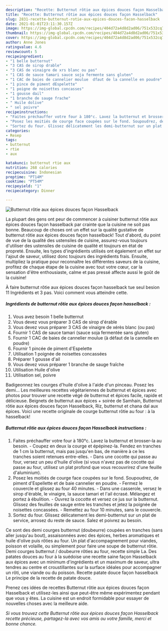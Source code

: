 ```yaml
---
description: "Recette: Butternut rôtie aux épices douces façon Hasselback"
title: "Recette: Butternut rôtie aux épices douces façon Hasselback"
slug: 2831-recette-butternut-rotie-aux-epices-douces-facon-hasselback
date: 2021-01-01T23:11:30.157Z
image: https://img-global.cpcdn.com/recipes/404d72a4d8d2ad06/751x532cq70/butternut-rotie-aux-epices-douces-facon-hasselback-photo-principale-de-la-recette.jpg
thumbnail: https://img-global.cpcdn.com/recipes/404d72a4d8d2ad06/751x532cq70/butternut-rotie-aux-epices-douces-facon-hasselback-photo-principale-de-la-recette.jpg
cover: https://img-global.cpcdn.com/recipes/404d72a4d8d2ad06/751x532cq70/butternut-rotie-aux-epices-douces-facon-hasselback-photo-principale-de-la-recette.jpg
author: Anne Jones
ratingvalue: 4.6
reviewcount: 5
recipeingredient:
- "1 belle butternut"
- "3 CAS de sirop drable"
- "3 CAS de vinaigre de xrs blanc ou pas"
- "1 CAS de sauce tamari sauce soja fermente sans gluten"
- "1 CAC de baies de cannelier moulue  dfaut de la cannelle en poudre"
- "1 pince de piment dEspelette"
- "1 poigne de noisettes concasses"
- "1 gousse dail"
- "1 branche de sauge frache"
- " Huile dolive"
- " sel poivre"
recipeinstructions:
- "Faites préchauffer votre four à 180°c. Lavez la butternut et brosser-la au besoin. Coupez en deux la courge et épépinez-la. Fendez en tranches de 1 cm la butternut, mais pas jusqu&#39;en bas, de manière à ce les tranches soient retenues entre-elles. Dans une cocotte qui passe au four, versez un peu d&#39;huile d&#39;olive (si vous n&#39;avez pas de cocotte qui passe au four, utilisez un plat profond que vous recouvrirez d&#39;une feuille d&#39;aluminium)."
- "Posez les moitiés de courge face coupées sur le fond. Soupoudrez, de piment d&#39;Espellette et de baie cannelier en poudre. Fermez le couvercle et glissez au four 40 minutes. Dans une casserole, versez le sirop d&#39;érable, le vinaigre, la sauce tamari et l&#39;ail écrasé. Mélangez et portez à ébulition. Ouvrez la cocotte et versez ce jus sur la butternut. Glissez des feuilles de sauge entre les tranches et jetez la poignée de noisettes concassées. Remettez au four 10 minutes, sans le couvercle."
- "Sortez du four. Glissez délicatement les demi-butternut sur un plat de service, arrosez du reste de sauce. Salez et poivrez au besoin."
categories:
- Resep
tags:
- butternut
- rtie
- aux

katakunci: butternut rtie aux 
nutrition: 268 calories
recipecuisine: Indonesian
preptime: "PT14M"
cooktime: "PT54M"
recipeyield: "1"
recipecategory: Dinner

---
```



![Butternut rôtie aux épices douces façon Hasselback](https://img-global.cpcdn.com/recipes/404d72a4d8d2ad06/751x532cq70/butternut-rotie-aux-epices-douces-facon-hasselback-photo-principale-de-la-recette.jpg)

La plupart des gens ont peur de commencer à cuisiner butternut rôtie aux épices douces façon hasselback par crainte que la cuisine ne soit pas bonne. Beaucoup de choses ont un effet sur la qualité gustative de butternut rôtie aux épices douces façon hasselback! Tout d'abord, du point de vue de la qualité des ustensiles de cuisine, assurez-vous toujours d'utiliser des ustensiles de cuisine de qualité et toujours en état de propreté. Ensuite, les types d'ingrédients utilisés ont également un effet sur l'ajout de saveur, utilisez donc toujours des ingrédients frais. Ensuite, multipliez la pratique pour reconnaître les différentes saveurs de la cuisine, profitez de chaque étape de la cuisine avec tout votre cœur, car la sensation d'être enthousiaste, calme et pas pressé affecte aussi le goût de la cuisine!

<!--inarticleads1-->

À faire butternut rôtie aux épices douces façon hasselback tue seul besion 11 Ingrédients et 3 pas. Voici comment vous atteindre cette.

##### Ingrédients de butternut rôtie aux épices douces façon hasselback :

1. Vous avez besoin 1 belle butternut
1. Vous devez vous préparer 3 CAS de sirop d&#39;érable
1. Vous devez vous préparer 3 CAS de vinaigre de xérès blanc (ou pas)
1. Fournir 1 CAS de sauce tamari (sauce soja fermentée sans gluten)
1. Fournir 1 CAC de baies de cannelier moulue (à défaut de la cannelle en poudre)
1. Fournir 1 pincée de piment d&#39;Espelette
1. Utilisation 1 poignée de noisettes concassées
1. Préparer 1 gousse d&#39;ail
1. Vous devez vous préparer 1 branche de sauge fraîche
1. Utilisation  Huile d&#39;olive
1. Utilisation  sel, poivre


Badigeonnez les courges d&#39;huile d&#39;olive à l&#39;aide d&#39;un pinceau. Posez les demi… Les meilleures recettes végétariennes de butternut et épices avec photos pour trouver une recette végé de butternut et épices facile, rapide et délicieuse. Beignets de butternut aux épices + soirée de Samhain, Butternut rôtie aux épices douces façon Hasselback, Riz, butternut et chana dal aux épices. Voici une recette originale de courge butternut rôtie au four : à la hasselback! 

<!--inarticleads2-->

##### Butternut rôtie aux épices douces façon Hasselback instructions :

1. Faites préchauffer votre four à 180°c. Lavez la butternut et brosser-la au besoin. - Coupez en deux la courge et épépinez-la. Fendez en tranches de 1 cm la butternut, mais pas jusqu&#39;en bas, de manière à ce les tranches soient retenues entre-elles. - Dans une cocotte qui passe au four, versez un peu d&#39;huile d&#39;olive (si vous n&#39;avez pas de cocotte qui passe au four, utilisez un plat profond que vous recouvrirez d&#39;une feuille d&#39;aluminium).
1. Posez les moitiés de courge face coupées sur le fond. Soupoudrez, de piment d&#39;Espellette et de baie cannelier en poudre. - Fermez le couvercle et glissez au four 40 minutes. - Dans une casserole, versez le sirop d&#39;érable, le vinaigre, la sauce tamari et l&#39;ail écrasé. Mélangez et portez à ébulition. - Ouvrez la cocotte et versez ce jus sur la butternut. Glissez des feuilles de sauge entre les tranches et jetez la poignée de noisettes concassées. - Remettez au four 10 minutes, sans le couvercle.
1. Sortez du four. Glissez délicatement les demi-butternut sur un plat de service, arrosez du reste de sauce. Salez et poivrez au besoin.


Ce sont des demi courges butternut (doubeurre) coupées en tranches (sans aller jusqu&#39;au bout), assaisonnées avec des épices, herbes aromatiques et huile d&#39;olive puis rôties au four. Un plat d&#39;accompagnement pour viandes, poisson et volaille, ou simplement pour faire une soupe de butternut rôtie. Demi courges butternut / doubeurre rôties au four, recette simple La. Des patates douces au four à la suédoise une recette saine façon Hasselback aux épices avec un minimum d&#39;ingrédients et un maximum de saveur, ultra tendres au centre et croustillantes sur la surface idéales pour accompagner un rôti, une viande ou du poisson. Recette patate douce façon hasselback Le principe de la recette de patate douce. 

<!--inarticleads1-->

<p>
Prenez ces idées de recettes Butternut rôtie aux épices douces façon Hasselback et utilisez-les ainsi que peut-être même expérimentez pendant que vous y êtes. La cuisine est un endroit formidable pour essayer de nouvelles choses avec la meilleure aide.
</p>

<p>
<i>Si vous trouvez cette Butternut rôtie aux épices douces façon Hasselback recette précieuse, partagez-la avec vos amis ou votre famille, merci et bonne chance.</i>
</p>

